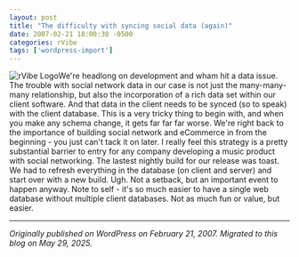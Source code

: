 ```yaml
---
layout: post
title: "The difficulty with syncing social data (again)"
date: 2007-02-21 18:00:30 -0500
categories: rVibe
tags: ['wordpress-import']
---
```


![rVibe Logo](http://meansofproduction.wordpress.com/wp-content/uploads/2007/02/rvibelogo.thumbnail.jpeg)We're headlong on development and wham hit a data issue. The trouble with social network data in our case is not just the many-many-many relationship, but also the incorporation of a rich data set within our client software. And that data in the client needs to be synced (so to speak) with the client database. This is a very tricky thing to begin with, and when you make any schema change, it gets far far far worse. We're right back to the importance of building social network and eCommerce in from the beginning - you just can't tack it on later. I really feel this strategy is a pretty substantial barrier to entry for any company developing a music product with social networking. The lastest nightly build for our release was toast. We had to refresh everything in the database (on client and server) and start over with a new build. Ugh. Not a setback, but an important event to happen anyway. Note to self - it's so much easier to have a single web database without multiple client databases. Not as much fun or value, but easier.

---

*Originally published on WordPress on February 21, 2007. Migrated to this blog on May 29, 2025.*
